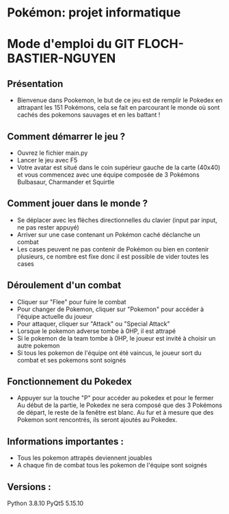 # Pokémon: projet informatique

# Mode d'emploi du GIT FLOCH-BASTIER-NGUYEN

## Présentation
- Bienvenue dans Pookemon, le but de ce jeu est de remplir le Pokedex en attrapant les 151 Pokémons, cela se fait en parcourant le monde où sont cachés des pokemons sauvages et en les battant !

## Comment démarrer le jeu ?
- Ouvrez le fichier main.py 
- Lancer le jeu avec F5
- Votre avatar est situé dans le coin supérieur gauche de la carte (40x40) et vous commencez avec une équipe composée de 3 Pokémons Bulbasaur, Charmander et Squirtle

## Comment jouer dans le monde ?
- Se déplacer avec les flèches directionnelles du clavier (input par input, ne pas rester appuyé)
- Arriver sur une case contenant un Pokémon caché déclanche un combat
- Les cases peuvent ne pas contenir de Pokémon ou bien en contenir plusieurs, ce nombre est fixe donc il est possible de vider toutes les cases

## Déroulement d'un combat
- Cliquer sur "Flee" pour fuire le combat
- Pour changer de Pokemon, cliquer sur "Pokemon" pour accéder à l'équipe actuelle du joueur
- Pour attaquer, cliquer sur "Attack" ou "Special Attack"
- Lorsque le pokemon adverse tombe à 0HP, il est attrapé
- Si le pokemon de la team tombe à 0HP, le joueur est invité à choisir un autre pokemon
- Si tous les pokemon de l'équipe ont été vaincus, le joueur sort du combat et ses pokemons sont soignés

## Fonctionnement du Pokedex
- Appuyer sur la touche "P" pour accéder au pokedex et pour le fermer
Au début de la partie, le Pokedex ne sera composé que des 3 Pokémons de départ, le reste de la fenêtre est blanc. Au fur et à mesure que des Pokemon sont rencontrés, ils seront ajoutés au Pokedex.

## Informations importantes :
- Tous les pokemon attrapés deviennent jouables 
- A chaque fin de combat tous les pokemon de l'équipe sont soignés

## Versions :
Python 3.8.10
PyQt5 5.15.10



